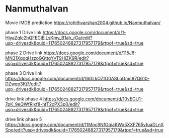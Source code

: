 # Nanmuthalvan

Movie IMDB prediction
https://rohithvarshan2004.github.io/Nanmuthalvan/

phase 1
Drive link
https://docs.google.com/document/d/1-HjyaZqlc2hQFECjEILsKmy_B1ah_rGa/edit?usp=drivesdk&ouid=117650248827317957179&rtpof=true&sd=true

phase 2
Drive link
https://docs.google.com/document/d/115J6-MN31XqoqHzzoGGttgYvT9HiZK9R/edit?usp=drivesdk&ouid=117650248827317957179&rtpof=true&sd=true


phase 3
Drive link 
https://docs.google.com/document/d/16GLkOZtO0ASLoGmc87Q610-DZwqp3Kj7/edit?usp=drivesdk&ouid=117650248827317957179&rtpof=true&sd=true


drive link phase 4
https://docs.google.com/document/d/10vEGU1-7pK_9eQWfRjxf8-htT2cPX3p0/edit?usp=drivesdk&ouid=117650248827317957179&rtpof=true&sd=true 

drive link phase 5
https://docs.google.com/document/d/11Mpc9NfOqiaKWx5XXF765vtuaDLnXSpq/edit?usp=drivesdk&ouid=117650248827317957179&rtpof=true&sd=true
